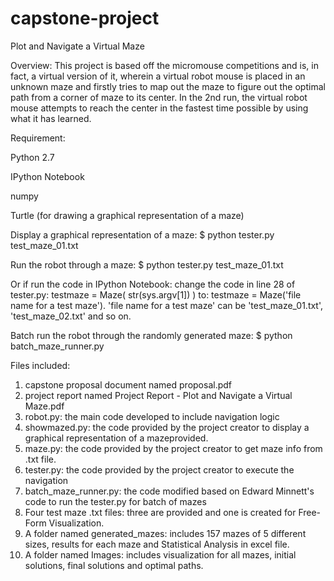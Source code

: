 # capstone-project
Plot and Navigate a Virtual Maze

Overview:
This project is based off the micromouse competitions and is, in fact, a virtual version of it, wherein a virtual robot mouse is placed in an unknown maze and firstly tries to map out the maze to figure out the optimal path from a corner of maze to its center. In the 2nd run, the virtual robot mouse attempts to reach the center in the fastest time possible by using what it has learned. 


Requirement:

Python 2.7

IPython Notebook

numpy

Turtle (for drawing a graphical representation of a maze)


Display a graphical representation of a maze:
$ python tester.py test_maze_01.txt


Run the robot through a maze:
$ python tester.py test_maze_01.txt

Or if run the code in IPython Notebook: 
change the code in line 28 of tester.py: testmaze = Maze( str(sys.argv[1]) ) 
to: testmaze = Maze('file name for a test maze'). 'file name for a test maze' can be 'test_maze_01.txt', 'test_maze_02.txt' and so on.


Batch run the robot through the randomly generated maze:
$ python batch_maze_runner.py


Files included:
1. capstone proposal document named proposal.pdf
2. project report named Project Report - Plot and Navigate a Virtual Maze.pdf
3. robot.py: the main code developed to include navigation logic
4. showmazed.py: the code provided by the project creator to display a graphical representation of a mazeprovided.
5. maze.py: the code provided by the project creator to get maze info from .txt file.
6. tester.py: the code provided by the project creator to execute the navigation
7. batch_maze_runner.py: the code modified based on Edward Minnett's code to run the tester.py for batch of mazes
8. Four test maze .txt files: three are provided and one is created for Free-Form Visualization.
9. A folder named generated_mazes: includes 157 mazes of 5 different sizes, results for each maze and Statistical Analysis in excel file.
10. A folder named Images: includes visualization for all mazes, initial solutions, final solutions and optimal paths. 
